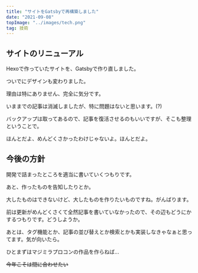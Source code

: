 ```yaml
---
title: "サイトをGatsbyで再構築しました"
date: "2021-09-08"
topImage: "../images/tech.png"
tag: 技術
---
```


## サイトのリニューアル

Hexoで作っていたサイトを、Gatsbyで作り直しました。

ついでにデザインも変わりました。

理由は特にありません、完全に気分です。

いままでの記事は消滅しましたが、特に問題はないと思います。(?)

バックアップは取ってあるので、記事を復活させるのもいいですが、そこも整理ということで。

ほんとだよ、めんどくさかったわけじゃないよ。ほんとだよ。

## 今後の方針

開発で詰まったところを適当に書いていくつもりです。

あと、作ったものを告知したりとか。

大したものはできないけど、大したものを作りたいものですね。がんばります。

前は更新がめんどくさくて全然記事を書いていなかったので、その辺もどうにかするつもりです。どうしようか。

あとは、タグ機能とか、記事の並び替えとか検索とかも実装しなきゃなぁと思ってます。気が向いたら。

ひとまずはマジミラプロコンの作品を作らねば...

~~今年こそは間に合わせたい~~
